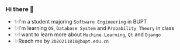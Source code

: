 ### Hi there 👋

<!--
**HexagonStar/HexagonStar** is a ✨ _special_ ✨ repository because its `README.md` (this file) appears on your GitHub profile.

Here are some ideas to get you started:

- 🔭 I’m currently working on ...
- 🌱 I’m currently learning ...
- 👯 I’m looking to collaborate on ...
- 🤔 I’m looking for help with ...
- 💬 Ask me about ...
- 📫 How to reach me: ...
- 😄 Pronouns: ...
- ⚡ Fun fact: ...
-->

- ✨I'm a student majoring `Software Engineering` in BUPT
- ✨I'm learning `OS`, `Database System` and `Probability Theory` in class
- ✨I want to learn more about `Machine Learning`, `Qt` and `Django`
- ✨Reach me by `2020211810@bupt.edu.cn`
